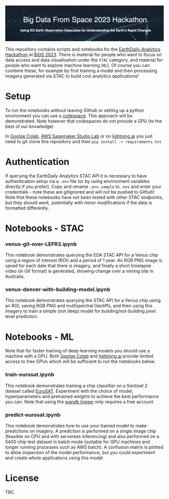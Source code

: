 <div align="center">
  <p>
    <a href="https://pages.earthdaily.com/hackathon">
        <img src="banner.png" width="1100">
    </a>
</p>
</div>

This repository contains scripts and notebooks for the [EarthDaily Analytics Hackathon](https://pages.earthdaily.com/hackathon) at [BiDS 2023](https://www.bigdatafromspace2023.org/). There is material for people who want to focus on data access and data visualisation under the `STAC` category, and material for people who want to explore machine learning (`ML`). Of course you can combine these, for example by first training a model and then processing imagery generated via STAC to build cool analytics applications!

# Setup
To run the notebooks without leaving Github or setting up a python environment you can use a [codespace](https://github.com/features/codespaces). This approach will be demonstrated. Note however that codespaces do not provide a GPU (to the best of our knowledge)

In [Goolge Colab](https://research.google.com/colaboratory/), [AWS Sagemaker Studio Lab](https://studiolab.sagemaker.aws/) or on [lightning.ai](https://lightning.ai/) you just need to git clone this repository and then `pip install -r requirements.txt`

# Authentication
If querying the EarthDaily Analytics STAC API it is necessary to have authentication setup via a `.env` file (or by using environment variables directly if you prefer). Copy and rename `.env.sample` to `.env` and enter your credentials - note these are gitignored and will not be pushed to Github! Note that these notebooks have not been tested with other STAC endpoints, but they should work, potentially with minor modifications if the data is formatted differently.

# Notebooks - STAC
### venus-git-over-LEFR3.ipynb
This notebook demonstrates querying the EDA STAC API for a Venus chip using a region of interest (ROI) and a period of 1 year. An RGB PNG image is saved for each date that there is imagery, and finally a short timelapse video (in Gif format) is generated, showing change over a mining site in Australia.

### venus-denver-with-building-model.ipynb
This notebook demonstrates querying the STAC API for a Venus chip using an ROI, saving RGB PNG and multispectral Geotiffs, and then using this imagery to train a simple (not deep) model for building/not-building pixel level prediction.

# Notebooks - ML
Note that for faster training of deep learning models you should use a machine with a GPU. Both [Goolge Colab](https://research.google.com/colaboratory/) and [lightning.ai](https://lightning.ai/) provide limited access to free GPUs which will be sufficient to run the notebooks below.

### train-eurosat.ipynb
This notebook demonstrates training a chip classifier on a Sentinel 2 dataset called [EuroSAT](https://github.com/phelber/EuroSAT). Experiment with the choice of model, hyperparameters and pretrained weights to achieve the best performance you can. Note that using the [wandb logger](https://wandb.ai/) only requires a free account

### predict-eurosat.ipynb
This notebook demonstrates how to use your trained model to make predictions on imagery. A prediction is performed on a single image chip (feasible on CPU and with serveress inferencing) and also performed on a 5400 chip test dataset in batch mode (suitable for GPU machines and longer running processes such as AWS batch). A confusion matrix is plotted to allow inspection of the model performance, but you could experiment and create whole applications using this model

# License
TBC

